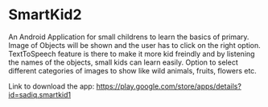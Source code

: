 # SmartKid2
An Android Application for small childrens to learn the basics of primary.
Image of Objects will be shown and the user has to click on the right option.
TextToSpeech feature is there to make it more kid freindly and by listening the names of the objects, small kids can learn easily.
Option to select different categories of images to show like wild animals, fruits, flowers etc.

Link to download the app: https://play.google.com/store/apps/details?id=sadiq.smartkid1
